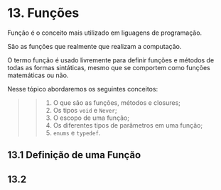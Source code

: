 # 13. Funções #
>
Função é o conceito mais utilizado em liguagens de programação. 
>
>
São as funções que realmente que realizam a computação.  
>
>
 O termo função é usado livremente para definir funções e métodos de todas as 
 formas sintáticas, mesmo que se comportem como funções matemáticas ou não.
>
>
Nesse tópico abordaremos os seguintes conceitos:
>
>>1. O que são as funções, métodos e closures;
>>2. Os tipos `void` e `Never`;
>>3. O escopo de uma função;
>>4. Os diferentes tipos de parâmetros em uma função;
>>5. `enums` e `typedef`.
>

## 13.1 Definição de uma Função ##
>

>

## 13.2 ##

>

>
